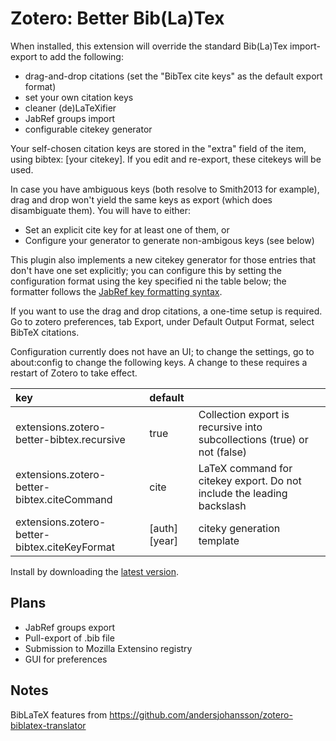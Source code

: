 # Zotero: Better Bib(La)Tex

When installed, this extension will override the standard Bib(La)Tex import-export to add the following:

* drag-and-drop citations (set the "BibTex cite keys" as the default export format)
* set your own citation keys
* cleaner (de)LaTeXifier
* JabRef groups import
* configurable citekey generator

Your self-chosen citation keys are stored in the "extra" field of the item, using bibtex: [your citekey]. If you edit
and re-export, these citekeys will be used.

In case you have ambiguous keys (both resolve to Smith2013 for example), drag and drop won't yield the same keys
as export (which does disambiguate them). You will have to either:
* Set an explicit cite key for at least one of them, or
* Configure your generator to generate non-ambigous keys (see below)

This plugin also implements a new citekey generator for those entries that don't have one set explicitly; you can
configure this by setting the configuration format using the key specified ni the table below; the formatter follows the
[JabRef key formatting syntax](http://jabref.sourceforge.net/help/LabelPatterns.php).

If you want to use the drag and drop citations, a one-time setup is required. Go to zotero preferences, tab Export, under Default Output Format, select BibTeX
citations.

Configuration currently does not have an UI; to change the settings, go to about:config to change the following keys.
A change to these requires a restart of Zotero to take effect.

| key                                         | default         |                                                                           |
|:------------------------------------------- |:--------------- |:------------------------------------------------------------------------- |
extensions.zotero-better-bibtex.recursive     | true            | Collection export is recursive into subcollections (true) or not (false)  |
extensions.zotero-better-bibtex.citeCommand   | cite            | LaTeX command for citekey export. Do not include the leading backslash    |
extensions.zotero-better-bibtex.citeKeyFormat | \[auth]\[year]  | citeky generation template                                                |

Install by downloading the [latest version](https://raw.github.com/friflaj/zotero-better-bibtex/master/zotero-better-bibtex-0.0.39.xpi).

## Plans

* JabRef groups export
* Pull-export of .bib file
* Submission to Mozilla Extensino registry
* GUI for preferences

## Notes

BibLaTeX features from https://github.com/andersjohansson/zotero-biblatex-translator
